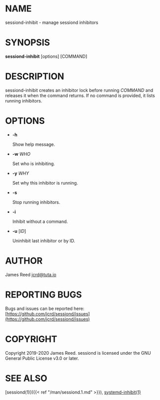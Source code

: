 # NAME

sessiond-inhibit - manage sessiond inhibitors

# SYNOPSIS

**sessiond-inhibit** \[options\] \[COMMAND\]

# DESCRIPTION

sessiond-inhibit creates an inhibitor lock before running _COMMAND_ and
releases it when the command returns.
If no command is provided, it lists running inhibitors.

# OPTIONS

- **-h**

    Show help message.

- **-w** _WHO_

    Set who is inhibiting.

- **-y** _WHY_

    Set why this inhibitor is running.

- **-s**

    Stop running inhibitors.

- **-i**

    Inhibit without a command.

- **-u** \[_ID_\]

    Uninhibit last inhibitor or by ID.

# AUTHOR

James Reed <jcrd@tuta.io>

# REPORTING BUGS

Bugs and issues can be reported here: [https://github.com/jcrd/sessiond/issues](https://github.com/jcrd/sessiond/issues)

# COPYRIGHT

Copyright 2019-2020 James Reed. sessiond is licensed under the
GNU General Public License v3.0 or later.

# SEE ALSO

[sessiond(1)]({{< ref "/man/sessiond.1.md" >}}), [systemd-inhibit(1)](https://www.commandlinux.com/man-page/man1/systemd-inhibit.1.html)

